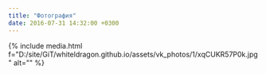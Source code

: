 ```yaml
---
title: "Фотография"
date: 2016-07-31 14:32:00 +0300
---
```



{% include media.html f="D:/site/GiT/whiteldragon.github.io/assets/vk_photos/1/xqCUKR57P0k.jpg" alt="" %}
